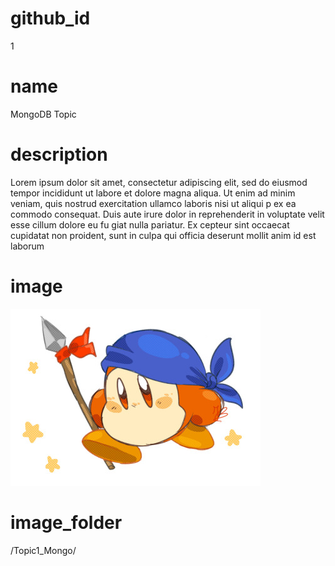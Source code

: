# github_id
1

# name
MongoDB Topic

# description
Lorem ipsum dolor sit amet, consectetur adipiscing elit, sed do eiusmod tempor incididunt ut labore et dolore magna aliqua. Ut enim ad minim veniam, quis nostrud exercitation ullamco laboris  nisi ut aliqui p ex ea commodo consequat. Duis aute irure dolor in reprehenderit in voluptate velit esse cillum dolore eu fu   giat nulla pariatur. Ex cepteur sint occaecat cupidatat non proident, sunt in culpa qui officia deserunt mollit anim id est laborum 

# image
<img src="images/dee.jpg">

# image_folder
/Topic1_Mongo/
  